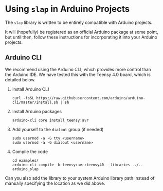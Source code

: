# Using `slap` in Arduino Projects

The `slap` library is written to be entirely compatible with
Arduino projects. 

It will (hopefully) be registered as an official Arduino package
at some point, but until then, follow these instructions 
for incorporating it into your Arduino projects.

## Arduino CLI
We recommend using the Arduino CLI, which provides more control
than the Arduino IDE. We have tested this with the Teensy 4.0 
board, which is detailed below.


1. Install Arduino CLI
    ```
   curl -fsSL https://raw.githubusercontent.com/arduino/arduino-cli/master/install.sh | sh
   ```
2. Install Arduino packages
    ```
   arduino-cli core install teensy:avr
   ```
3. Add yourself to the `dialout` group (if needed)
    ```
    sudo usermod -a -G tty <username>
    sudo usermod -a -G dialout <username>
    ```
4. Compile the code
    ```
   cd examples/
   arduino-cli compile -b teensy:avr:teensy40 --libraries ../.. arduino_slap
   ```
   
Can you also add the library to your system Arduino library
path instead of manually specifying the location as we did above.
